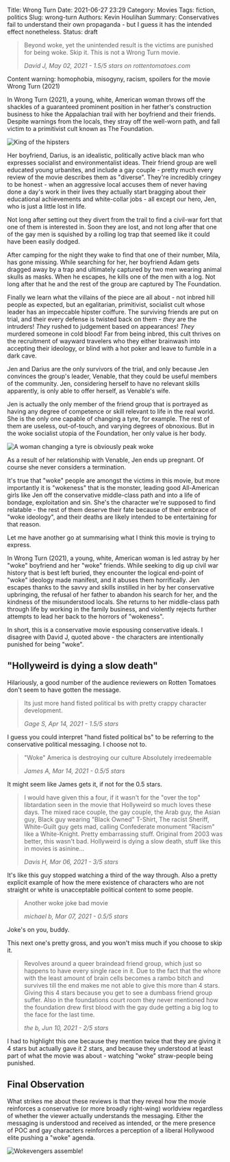 Title: Wrong Turn
Date: 2021-06-27 23:29
Category: Movies
Tags: fiction, politics
Slug: wrong-turn
Authors: Kevin Houlihan
Summary: Conservatives fail to understand their own propaganda - but I guess it has the intended effect nonetheless.
Status: draft

> Beyond woke, yet the unintended result is the victims are punished for being woke. Skip it. This is not a Wrong Turn movie.
>
> <i class="fas fa-comment-alt quote-icon"></i> *David J, May 02, 2021 - 1.5/5 stars on rottentomatoes.com*

<i class="fas fa-exclamation-triangle spoiler-icon"></i><span class="spoiler-text">Content warning: homophobia, misogyny, racism, spoilers for the movie Wrong Turn (2021)</span>

In Wrong Turn (2021), a young, white, American woman throws off the shackles of a guaranteed prominent position in her father's construction business to hike the Appalachian trail with her boyfriend and their friends. Despite warnings from the locals, they stray off the well-worn path, and fall victim to a primitivist cult known as The Foundation.

![King of the hipsters]({static}/images/wrong-turn/venable.webp "King of the hipsters")

Her boyfriend, Darius, is an idealistic, politically active black man who expresses socialist and environmentalist ideas. Their friend group are well educated young urbanites, and include a gay couple - pretty much every review of the movie describes them as "diverse". They're incredibly cringey to be honest - when an aggressive local accuses them of never having done a day's work in their lives they actually start bragging about their educational achievements and white-collar jobs - all except our hero, Jen, who is just a little lost in life.

Not long after setting out they divert from the trail to find a civil-war fort that one of them is interested in. Soon they are lost, and not long after that one of the gay men is squished by a rolling log trap that seemed like it could have been easily dodged.

After camping for the night they wake to find that one of their number, Mila, has gone missing. While searching for her, her boyfriend Adam gets dragged away by a trap and ultimately captured by two men wearing animal skulls as masks. When he escapes, he kills one of the men with a log. Not long after that he and the rest of the group are captured by The Foundation.

Finally we learn what the villains of the piece are all about - not inbred hill people as expected, but an egalitarian, primitivist, socialist cult whose leader has an impeccable hipster coiffure. The surviving friends are put on trial, and their every defense is twisted back on them - *they* are the intruders! *They* rushed to judgement based on appearances! *They* murdered someone in cold blood! Far from being inbred, this cult thrives on the recruitment of wayward travelers who they either brainwash into accepting their ideology, or blind with a hot poker and leave to fumble in a dark cave.

Jen and Darius are the only survivors of the trial, and only because Jen convinces the group's leader, Venable, that they could be useful members of the community. Jen, considering herself to have no relevant skills apparently, is only able to offer herself, as Venable's wife.

Jen is actually the only member of the friend group that is portrayed as having any degree of competence or skill relevant to life in the real world. She is the only one capable of changing a tyre, for example. The rest of them are useless, out-of-touch, and varying degrees of obnoxious. But in the woke socialist utopia of the Foundation, her only value is her body.

![A woman changing a tyre is obviously peak woke]({static}/images/wrong-turn/tyre_change.jpg "A woman changing a tyre is obviously peak woke")

As a result of her relationship with Venable, Jen ends up pregnant. Of course she never considers a termination.

It's true that "woke" people are amongst the victims in this movie, but more importantly it is "wokeness" that is the monster, leading good All-American girls like Jen off the conservative middle-class path and into a life of bondage, exploitation and sin. She's the character we're supposed to find relatable - the rest of them deserve their fate because of their embrace of "woke ideology", and their deaths are likely intended to be entertaining for that reason.

Let me have another go at summarising what I think this movie is trying to express.

In Wrong Turn (2021), a young, white, American woman is led astray by her "woke" boyfriend and her "woke" friends. While seeking to dig up civil war history that is best left buried, they encounter the logical end-point of "woke" ideology made manifest, and it abuses them horrifically. Jen escapes thanks to the savvy and skills instilled in her by her conservative upbringing, the refusal of her father to abandon his search for her, and the kindness of the misunderstood locals. She returns to her middle-class path through life by working in the family business, and violently rejects further attempts to lead her back to the horrors of "wokeness".

In short, this is a conservative movie espousing conservative ideals. I disagree with David J, quoted above - the characters are intentionally punished for being "woke".

## "Hollyweird is dying a slow death"

Hilariously, a good number of the audience reviewers on Rotten Tomatoes don't seem to have gotten the message.

> Its just more hand fisted political bs with pretty crappy character development.
>
> <i class="fas fa-comment-alt quote-icon"></i> *Gage S, Apr 14, 2021 - 1.5/5 stars*

I guess you could interpret "hand fisted political bs" to be referring to the conservative political messaging. I choose not to.

> "Woke" America is destroying our culture Absolutely irredeemable
>
> <i class="fas fa-comment-alt quote-icon"></i> *James A, Mar 14, 2021 - 0.5/5 stars*

It might seem like James gets it, if not for the 0.5 stars.

> I would have given this a four, if it wasn't for the "over the top" libtardation seen in the movie that Hollyweird so much loves these days. The mixed race couple, the gay couple, the Arab guy, the Asian guy, Black guy wearing "Black Owned" T-Shirt, The racist Sheriff, White-Guilt guy gets mad, calling Confederate monument "Racism" like a White-Knight. Pretty embarrassing stuff. Original from 2003 was better, this wasn't bad. Hollyweird is dying a slow death, stuff like this in movies is asinine...
>
> <i class="fas fa-comment-alt quote-icon"></i> *Davis H, Mar 06, 2021 - 3/5 stars*

It's like this guy stopped watching a third of the way through. Also a pretty explicit example of how the mere existence of characters who are not straight or white is unacceptable political content to some people.

> Another woke joke bad movie
>
> <i class="fas fa-comment-alt quote-icon"></i> *michael b, Mar 07, 2021 - 0.5/5 stars*

Joke's on you, buddy.

This next one's pretty gross, and you won't miss much if you choose to skip it.

> Revolves around a queer braindead friend group, which just so happens to have every single race in it. Due to the fact that the whore with the least amount of brain cells becomes a rambo bitch and survives till the end makes me not able to give this more than 4 stars. Giving this 4 stars because you get to see a dumbass friend group suffer. Also in the foundations court room they never mentioned how the foundation drew first blood with the gay dude getting a big log to the face for the last time.
>
> <i class="fas fa-comment-alt quote-icon"></i> *the b, Jun 10, 2021 - 2/5 stars*

I had to highlight this one because they mention twice that they are giving it 4 stars but actually gave it 2 stars, and because they understood at least part of what the movie was about - watching "woke" straw-people being punished.

## Final Observation

What strikes me about these reviews is that they reveal how the movie reinforces a conservative (or more broadly right-wing) worldview regardless of whether the viewer actually understands the messaging. Either the messaging is understood and received as intended, or the mere presence of POC and gay characters reinforces a perception of a liberal Hollywood elite pushing a "woke" agenda.

![Wokevengers assemble!]({static}/images/wrong-turn/wokevengers.jpg "Wokevengers assemble!")
